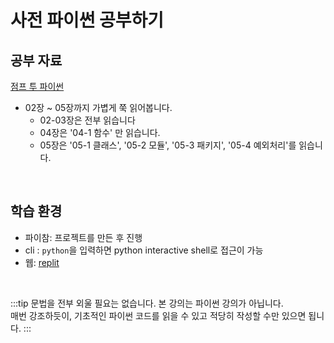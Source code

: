 # 사전 파이썬 공부하기

## 공부 자료 
[점프 투 파이썬](https://wikidocs.net/book/1)

- 02장 ~ 05장까지 가볍게 쭉 읽어봅니다.
    - 02-03장은 전부 읽습니다
    - 04장은 '04-1 함수' 만 읽습니다.
    - 05장은 '05-1 클래스', '05-2 모듈', '05-3 패키지', '05-4 예외처리'를 읽습니다.
    
<br>

## 학습 환경
- 파이참: 프로젝트를 만든 후 진행
- cli : `python`을 입력하면 python interactive shell로 접근이 가능
- 웹: [replit](https://replit.com/languages/python3)  

<br>

:::tip
문법을 전부 외울 필요는 없습니다. 본 강의는 파이썬 강의가 아닙니다.  
매번 강조하듯이, 기초적인 파이썬 코드를 읽을 수 있고 적당히 작성할 수만 있으면 됩니다.
:::
